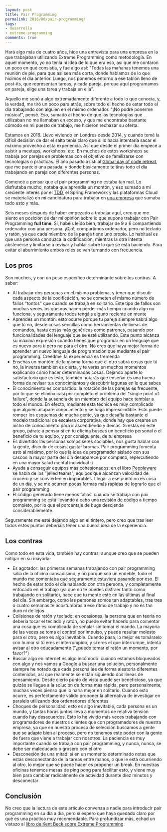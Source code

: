 ```yaml
---
layout: post
title: Pair Programming
permalink: 2016/08/pair-programming/
tags:
- desarrollo
- extreme-programming
comments: true
---
```


Hará algo más de cuatro años, hice una entrevista para una empresa en la que trabajaban utilizando Extreme Programming como metodología. En aquel momento, yo no tenía ni idea de lo que era eso, así que me contaron un poco en qué consistía, y fue algo así: "Todas las mañanas tenemos una reunión de pie, para que así sea más corta, donde hablamos de lo que hicimos el día anterior. Luego, nos ponemos entorno a ese tablón lleno de post-its, que representan tareas, y cada pareja, porque aquí programamos en pareja, elige una tarea y trabaja en ella".

Aquello me sonó a algo extremadamente diferente a todo lo que conocía, y, la verdad, me tiró un poco para atrás, sobre todo el hecho de estar todo el día trabajando con alguien en el mismo ordenador. "¡No podré ponerme música!", pensé. Eso, sumado al hecho de que las tecnologías que utilizaban no me llamaban en exceso, y que me encontraba bastante cómodo en mi puesto de trabajo, me hicieron rechazar su oferta.

<!--break-->

Estamos en 2016. Llevo viviendo en Londres desde 2014, y cuando tomé la difícil decisión de dar el salto tenía claro que si lo hacía intentaría sacar el máximo provecho a esta experiencia. Así que desde el primer día empecé a asistir a meetups, workshops, etc. En muchos de estos workshops se trabaja por parejas en problemas con el objetivo de familizarse con tecnologías o prácticas. El año pasado asistí al [Global day of code retreat](/2015/11/code-retreat-2015/), que me pareció una pasada, y donde básicamente te tiras todo el día trabajando en pareja con diferentes personas.

Comencé a pensar que el pair programming no estaba tan mal. Lo disfrutaba mucho, notaba que aprendía un montón, y eso sumado a mi creciente interés por el [TDD](/2015/08/primera-experiencia-tdd/), el Spring Framework y las plataformas Cloud se materializó en mi candidatura para trabajar en [una empresa](https://pivotal.io/) que sumaba todo esto y más.

Seis meses después de haber empezado a trabajar aquí, creo que me siento en posición de dar mi opinión sobre lo que supone trabajar con Pair Programming **full time**. Sí, habéis leído bien, trabajar de 9 a 6 compartiendo ordenador con una persona. ¡Ojo!, compartimos ordenador, pero no teclado y ratón, ya que cada miembro de la pareja tiene uno propio. Lo habitual es que una persona conduzca la codificación, mientras la otra intenta abstenerse y limitarse a revisar y hablar sobre lo que se está haciendo. Para evitar el aburrimiento ambos roles se van turnando con frecuencia.

## Los pros

Son muchos, y con un peso específico determinante sobre los contras. A saber:

* Al trabajar dos personas en el mismo problema, y tener que discutir cada aspecto de la codificación, no se cometen el mismo número de fallos "tontos" que cuando se trabaja en solitario. Este tipo de fallos son muchas veces los que nos hacen perder más tiempo cuando algo no funciona, y seguramente todos tengáis alguno reciente en mente
* Aprendes un montón: esto ocurre porque tu pareja siempre sabrá algo que tú no, desde cosas sencillas como herramientas de líneas de comandos, hasta cosas más genéricas como patrones, pasando por funcionalidades del lenguaje que se esté utilizando. Este punto alcanza su máxima expresión cuando tienes que programar en un lenguaje que es nuevo para tí pero no para el otro. No creo que haya mejor forma de aprender un nuevo lenguaje de programación que mediante el pair programming. Creedme, la experiencia es tremenda
* Enseñas un montón: de la misma forma que el otro sabrá cosas que tú no, la inversa también es cierta, y te verás en muchos momentos explicando cómo hacer determinadas cosas. Dejando aparte lo satisfactorio que es esto, también notarás que enseñar es una buena forma de revisar tus conocimientos y descubrir lagunas en lo que sabes
* El conocimiento es compartido: la rotación de las parejas es frecuente, por lo que se elimina casi por completo el problema del "single point of failure", donde la ausencia de un miembro del equipo hace temblar a todo el mundo. En efecto, mediante esta técnica es muy complicado que alguien acapare conocimiento y se haga imprescindible. Esto puede romper los esquemas de mucha gente, ya que desafía bastante el modelo tradicional de escalera corporativa, donde hay que crearse un nicho de conocimiento para ir ascendiendo y demás. Si estás en este grupo, párate a pensar si en tu oficina buscas un beneficio personal o el beneficio de tu equipo, y por consiguiente, de tu empresa
* Es divertido: las personas somos seres sociables, nos gusta hablar con la gente, discutir de cosas, gastar bromas. Pair programming fomenta esto al máximo, por lo que la idea de programador aislado con sus cascos la mayor parte del día desaparece por completo, repercutiendo en una mayor salud mental individual :)
* Ayuda a conseguir equipos más cohesionados: en el libro [Peopleware](https://www.amazon.com/Peopleware-Productive-Projects-Teams-3rd/dp/0321934113) se habla de los "jelled teams", equipos que alcanzan velocidad de crucero y se convierten en imparables. Llegar a ese punto no es cosa de un día, y se me ocurren pocas formas más rápidas de lograrlo que el pair programming
* El código generado tiene menos fallos: cuando se trabaja con pair programming se está llevando a cabo una [revisión de código](/2015/03/code-reviews/) a tiempo completo, por lo que el porcentaje de bugs desciende considerablemente.

Seguramente me esté dejando algo en el tintero, pero creo que tras leer todos estos puntos deberiáis tener una buena idea de la experiencia.

## Los contras

Como todo en esta vida, también hay contras, aunque creo que se pueden mitigar en su mayoría:

* Es agotador: las primeras semanas trabajando con pair programming salía de la oficina cansadísimo, y no porque sea un endeble, todo el mundo me comentaba que seguramente estuviera pasando por eso. El hecho de estar todo el día hablando con otra persona, y completamente enfocado en el trabajo (ya que no te puedes distraer tanto como trabajando en solitario), hace que tu mente esté en las últimas al final del día. Sin embargo, como las personas somos tan adaptables, tras tres o cuatro semanas te acostumbras a ese ritmo de trabajo y no es tan duro ni de lejos
* Colisiones de ratón y teclado: en ocasiones, la persona que en teoría no debería tocar el teclado y ratón, no puede evitar hacerlo para comentar una cosa que es complicada de señalar sin tomar el mando. La mayoría de las veces se toma el control por impulso, y puede resultar molesto para el otro, pero es algo inevitable. Cuando pasa, lo mejor es tomárselo con humor si tú eres el interrumpido, y si eres el que interrumpe, intenta avisar al otro educadamente ("¿puedo tomar el ratón un momento, por favor?")
* Buscar algo en internet es algo incómodo: cuando estamos bloqueados con algo y nos vamos a Google a buscar una solución, personalmente siempre he notado que cada persona lee de forma aleatoria diferentes contenidos, así que realmente se están siguiendo dos líneas de pensamiento. Desde cierto punto de vista puede ser beneficioso, ya que quizás se llegue a la solución de forma más rápida, pero personalmente, muchas veces pienso que lo haría mejor en solitario. Cuando esto ocurre, es perfectamente válido proponer la alternativa de investigar en paralelo utilizando dos ordenadores diferentes
* Choques de personalidad: esto es algo inevitable, cada persona es un mundo, y tantas horas juntos lleva a momentos de relativa tensión cuando hay desacuerdos. Esto lo he vivido más veces trabajando con programadores de nuestros clientes que con programadores de nuestra empresa, ya que en nuestro proceso de selección buscamos a gente que se adapte bien al proceso, pero no tenemos este poder con la gente de fuera que viene a trabajar con nosotros. La paciencia es muy importante cuando se trabaja con pair programming, y nunca, nunca, se debe ser maleducado o grosero con el otro
* Desconexión de una mitad: si en un momento determinado notas que estás desconectando de la tareas entre manos, o que le está ocurriendo al otro, lo mejor que se puede hacer es proponer un break. En nuestras oficinas tenemos mesas de ping pong para facilitar esto, y viene muy bien para cambiar radicalmente de actividad durante diez minutos y desconectar

## Conclusión

No creo que la lectura de este artículo convenza a nadie para introducir pair programming en su día a día, pero sí espero que haya quedado claro por qué es una práctica muy recomendable. Para profundizar más, echad un vistazo al [libro de Kent Beck sobre Extreme Programming](https://www.amazon.es/Extreme-Programming-Explained-Embrace-Embracing/dp/0321278658/ref=sr_1_1).
